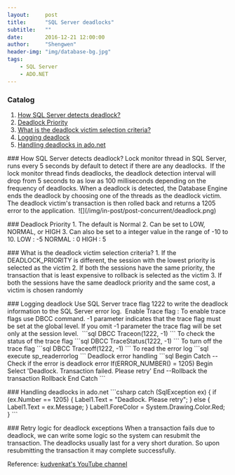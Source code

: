 ```yaml
---
layout:     post
title:      "SQL Server deadlocks"
subtitle:   ""
date:       2016-12-21 12:00:00
author:     "Shengwen"
header-img: "img/database-bg.jpg"
tags:
    - SQL Server
    - ADO.NET
---
```


### Catalog
1. [How SQL Server detects deadlock?](#cat0)
2. [Deadlock Priority](#cat1)
3. [What is the deadlock victim selection criteria?](#cat2)
4. [Logging deadlock](#cat3)
5. [Handling deadlocks in ado.net](#cat4)


<p id="cat0"/>
### How SQL Server detects deadlock?
Lock monitor thread in SQL Server, runs every 5 seconds by default to detect if there are any deadlocks.  If the lock monitor thread finds deadlocks, the deadlock detection interval will drop from 5 seconds to as low as 100 milliseconds depending on the frequency of deadlocks. When a deadlock is detected, the Database Engine ends the deadlock by choosing one of the threads as the deadlock victim. The deadlock victim's transaction is then rolled back and returns a 1205 error to the application. 
![](/img/in-post/post-concurrent/deadlock.png)

<p id="cat1"/>
### Deadlock Priority
1. The default is Normal
2. Can be set to LOW, NORMAL, or HIGH
3. Can also be set to a integer value in the range of -10 to 10.
LOW : -5
NORMAL : 0
HIGH : 5 

<p id="cat2"/>
### What is the deadlock victim selection criteria?
1. If the DEADLOCK_PRIORITY is different, the session with the lowest priority is selected as the victim
2. If both the sessions have the same priority, the transaction that is least expensive to rollback is selected as the victim
3. If both the sessions have the same deadlock priority and the same cost, a victim is chosen randomly 

<p id="cat3"/>
### Logging deadlock
Use SQL Server trace flag 1222 to write the deadlock information to the SQL Server error log. 
Enable Trace flag : To enable trace flags use DBCC command. -1 parameter indicates that the trace flag must be set at the global level. If you omit -1 parameter the trace flag will be set only at the session level. 
```sql
DBCC Traceon(1222, -1)
```
To check the status of the trace flag
```sql
DBCC TraceStatus(1222, -1)
```
To turn off the trace flag
```sql
DBCC Traceoff(1222, -1)
```
To read the error log
```sql
execute sp_readerrorlog
```
Deadlock error handling
```sql
Begin Catch
    --Check if the error is deadlock error
    If(ERROR_NUMBER() = 1205)
    Begin
        Select 'Deadlock. Transaction failed. Please retry'
    End
    --Rollback the transaction
    Rollback
End Catch
```

<p id="cat4"/>
### Handling deadlocks in ado.net
```csharp
catch (SqlException ex)
{
    if (ex.Number == 1205)
    {
        Label1.Text = "Deadlock. Please retry";
    }
    else
    {
        Label1.Text = ex.Message;
    }
    Label1.ForeColor = System.Drawing.Color.Red;
}
```

<p id="cat5"/>
### Retry logic for deadlock exceptions
When a transaction fails due to deadlock, we can write some logic so the system can resubmit the transaction. The deadlocks usually last for a very short duration. So upon resubmitting the transaction it may complete successfully. 


Reference: [kudvenkat's YouTube channel](https://www.youtube.com/user/kudvenkat)
